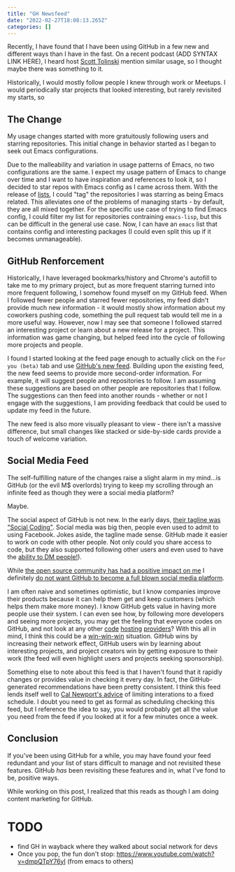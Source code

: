 ```yaml
---
title: "GH Newsfeed"
date: "2022-02-27T18:08:13.265Z"
categories: []
---
```


Recently, I have found that I have been using GitHub in a few new and different ways than I have in the fast. On a recent podcast (ADD SYNTAX LINK HERE), I heard host [Scott Tolinski](https://scotttolinski.com/) mention similar usage, so I thought maybe there was something to it.

Historically, I would mostly follow people I knew through work or Meetups. I would periodically star projects that looked interesting, but rarely revisited my starts, so

## The Change

My usage changes started with more gratuitously following users and starring repositories. This initial change in behavior started as I began to seek out Emacs configurations.

Due to the malleability and variation in usage patterns of Emacs, no two configurations are the same. I expect my usage pattern of Emacs to change over time and I want to have inspiration and references to look it, so I decided to star repos with Emacs config as I came across them. With the release of [lists](https://github.blog/changelog/2021-12-09-lists-are-now-available-as-a-public-beta/), I could "tag" the repositories I was starring as being Emacs related. This alleviates one of the problems of managing starts - by default, they are all mixed together. For the specific use case of trying to find Emacs config, I could filter my list for repositories contraining `emacs-lisp`, but this can be difficult in the general use case. Now, I can have an `emacs` list that contains config and interesting packages (I could even split this up if it becomes unmanageable).

## GitHub Renforcement

Historically, I have leveraged bookmarks/history and Chrome's autofill to take me to my primary project, but as more frequent starring turned into more frequent following, I somehow found myself on my GitHub feed. When I followed fewer people and starred fewer repositories, my feed didn't provide much new information - it would mostly show information about my coworkers pushing code, something the pull request tab would tell me in a more useful way. However, now I may see that someone I followed starred an interesting project or learn about a new release for a project. This information was game changing, but helped feed into the cycle of following more projects and people.

I found I started looking at the feed page enough to actually click on the `For you (beta)` tab and use [GitHub's new feed](https://github.blog/2022-03-22-improving-your-github-feed/). Building upon the existing feed, the new feed seems to provide more second-order information. For example, it will suggest people and repositories to follow. I am assuming these suggestions are based on other people are repositories that I follow. The suggestions can then feed into another rounds - whether or not I engage with the suggestions, I am providing feedback that could be used to update my feed in the future.

The new feed is also more visually pleasant to view - there isn't a massive difference, but small changes like stacked or side-by-side cards provide a touch of welcome variation.

## Social Media Feed

The self-fulfilling nature of the changes raise a slight alarm in my mind...is GitHub (or the evil M$ overlords) trying to keep my scrolling through an infinite feed as though they were a social media platform?

Maybe.

The social aspect of GitHub is not new. In the early days, [their tagline was "Social Coding"](https://1000logos.net/github-logo/). Social media was big then, people even used to admit to using Facebook. Jokes aside, the tagline made sense. GitHub made it easier to work on code with other people. Not only could you share access to code, but they also supported following other users and even used to have the [ability to DM people!](https://stackoverflow.com/a/12687679)).

While [the open source community has had a positive impact on me](/2022/04/open-source-open-eyes/) I definitely [do not want GitHub to become a full blown social media platform](https://www.calnewport.com/blog/2018/08/23/a-brief-summary-of-the-social-media-reform-movement/).

I am often naive and sometimes optimistic, but I know companies improve their products because it can help them get and keep customers (which helps them make more money). I know GitHub gets value in having more people use their system. I can even see how, by following more developers and seeing more projects, you may get the feeling that everyone codes on GitHub, and not look at any other [code](https://about.gitlab.com/) [hosting](https://gitea.io/en-us/) [providers](https://bitbucket.org/product)? With this all in mind, I think this could be a [win-win-win](https://thefab20s.com/wp-content/uploads/2021/03/win-win-win-michael-scott-the-office.gif) situation. GitHub wins by increasing their network effect, GitHub users win by learning about interesting projects, and project creators win by getting exposure to their work (the feed will even highlight users and projects seeking sponsorship).

Something else to note about this feed is that I haven't found that it rapidly changes or provides value in checking it every day. In fact, the GitHub-generated recommendations have been pretty consistent. I think this feed lends itself well to [Cal Newport's advice](https://www.calnewport.com/blog/2017/10/02/are-you-using-social-media-or-being-used-by-it/) of limiting interations to a fixed schedule. I doubt you need to get as formal as scheduling checking this feed, but I reference the idea to say, you would probably get all the value you need from the feed if you looked at it for a few minutes once a week.

## Conclusion

If you've been using GitHub for a while, you may have found your feed redundant and your list of stars difficult to manage and not revisited these features. GitHub _has_ been revisiting these features and in, what I've fond to be, positive ways.

While working on this post, I realized that this reads as though I am doing content marketing for GitHub.

# TODO

- find GH in wayback where they walked about social network for devs
- Once you pop, the fun don't stop: https://www.youtube.com/watch?v=dmpQTpY76yI (from emacs to others)

